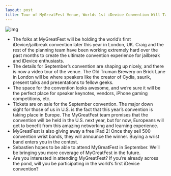 ```yaml
---
layout: post
title: Tour of MyGreatFest Venue, Worlds 1st iDevice Convention Will Take Place on September 17th
---
```

![img](http://media.idownloadblog.com/wp-content/uploads/2011/03/MGF-logo-e1298990842591.jpg)
* The folks at MyGreatFest will be holding the world’s first iDevice/jailbreak convention later this year in London, UK. Craig and the rest of the planning team have been working extremely hard over the past months to create the ultimate convention experience for jailbreak and iDevice enthusiasts.
* The details for September’s convention are shaping up nicely, and there is now a video tour of the venue. The Old Truman Brewery on Brick Lane in London will be where speakers like the creator of Cydia, saurik, present talks and presentations to fellow geeks.
* The space for the convention looks awesome, and we’re sure it will be the perfect place for speaker keynotes, vendors, iPhone gaming competitions, etc.
* Tickets are on sale for the September convention. The major down sight for those of us in U.S. is the fact that this year’s convention is taking place in Europe. The MyGreatFest team promises that the convention will be held in the U.S. next year, but for now, Europeans will get to benefit from this amazing networking and learning experience.
* MyGreatFest is also giving away a free iPad 2! Once they sell 500 convention wrist bands, they will announce the winner. Buying a wrist band enters you in the contest.
* Sebastien hopes to be able to attend MyGreatFest in September. We’ll be bringing you more coverage of MyGreatFest in the future.
* Are you interested in attending MyGreatFest? If you’re already across the pond, will you be participating in the world’s first iDevice convention?

